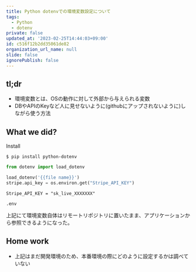 ```yaml
---
title: Python dotenvでの環境変数設定について
tags:
  - Python
  - dotenv
private: false
updated_at: '2023-02-25T14:44:03+09:00'
id: c516f12b2dd35061de82
organization_url_name: null
slide: false
ignorePublish: false
---
```

## tl;dr
* 環境変数とは、OSの動作に対して外部から与えられる変数
* DBやAPIのKeyなど人に見せないように(githubにアップされないように)しながら使う方法


## What we did?


Install
```
$ pip install python-dotenv
```

```python app.py
from dotenv import load_dotenv

load_dotenv('{{file name}}')
stripe.api_key = os.environ.get("Stripe_API_KEY")
```
```.env
Stripe_API_KEY = "sk_live_XXXXXXX"
```
```.gitignore
.env
```

上記にて環境変数自体はリモートリポジトリに置いたまま、アプリケーションから参照できるようになった。

## Home work
* 上記はまだ開発環境のため、本番環境の際にどのように設定するかは調べていない

